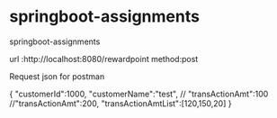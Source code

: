 # springboot-assignments
springboot-assignments

url  :http://localhost:8080/rewardpoint
method:post

Request json for postman

{  "customerId":1000,
	"customerName":"test",
   // "transActionAmt":100
  	//"transActionAmt":200,
   "transActionAmtList":[120,150,20]
    }
